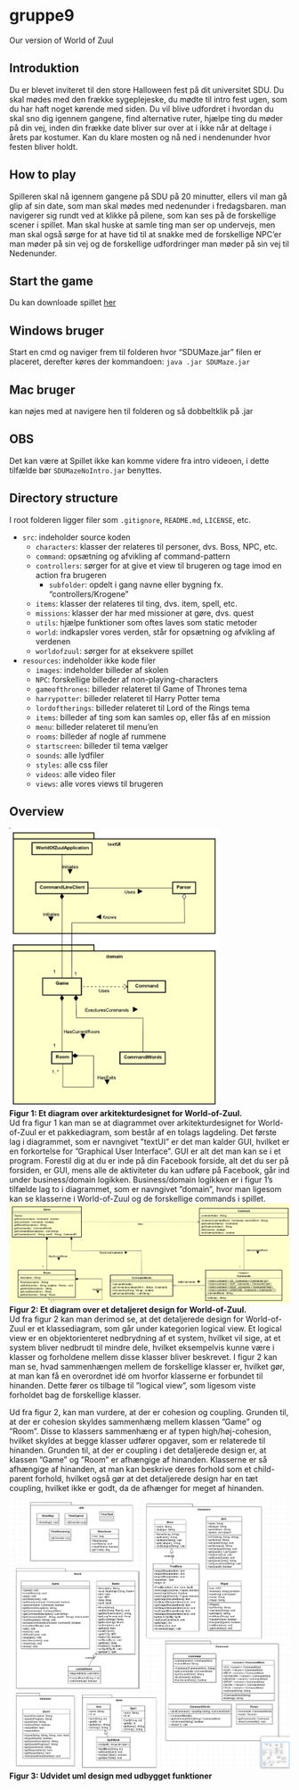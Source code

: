 # gruppe9

Our version of World of Zuul

## Introduktion
Du er blevet inviteret til den store Halloween fest på dit universitet SDU. Du skal mødes med den frække sygeplejeske, du mødte til intro fest ugen, som du har haft noget kørende med siden. Du vil blive udfordret i hvordan du skal sno dig igennem gangene, find alternative ruter, hjælpe ting du møder på din vej, inden din frække date bliver sur over at i ikke når at deltage i årets par kostumer. Kan du klare mosten og nå ned i nendenunder hvor festen bliver holdt.

## How to play
Spilleren skal nå igennem gangene på SDU på 20 minutter, ellers vil man gå glip af sin date, som man skal mødes med nedenunder i fredagsbaren. man navigerer sig rundt ved at klikke på pilene, som kan ses på de forskellige scener i spillet. Man skal huske at samle ting man ser op undervejs, men man skal også sørge for at have tid til at snakke med de forskellige NPC’er man møder på sin vej og de forskellige udfordringer man møder på sin vej til Nedenunder.

## Start the game
Du kan downloade spillet [her](https://github.com/n0bis/gruppe9/releases/tag/2.0)
<br/>
## Windows bruger
Start en cmd og naviger frem til folderen hvor “SDUMaze.jar” filen er placeret, derefter køres der kommandoen: ```java .jar SDUMaze.jar```
## Mac bruger
kan nøjes med at navigere hen til folderen og så dobbeltklik på .jar 
## OBS
Det kan være at Spillet ikke kan komme videre fra intro videoen, i dette tilfælde bør ```SDUMazeNoIntro.jar``` benyttes.

## Directory structure
I root folderen ligger filer som ```.gitignore```, ```README.md```, ```LICENSE```, etc.
- ```src```: indeholder source koden
    - ```characters```: klasser der relateres til personer, dvs. Boss, NPC, etc.
    - ```command```: opsætning og afvikling af command-pattern
    - ```controllers```: sørger for at give et view til brugeren og tage imod en action fra brugeren
        - ```subfolder```: opdelt i gang navne eller bygning fx. “controllers/Krogene”
    - ```items```: klasser der relateres til ting, dvs. item, spell, etc.
    - ```missions```: klasser der har med missioner at gøre, dvs. quest
    - ```utils```: hjælpe funktioner som oftes laves som static metoder
    - ```world```: indkapsler vores verden, står for opsætning og afvikling af verdenen
    - ```worldofzuul```: sørger for at eksekvere spillet
- ```resources```: indeholder ikke kode filer
    - ```images```: indeholder billeder af skolen
    - ```NPC```: forskellige billeder af non-playing-characters
    - ```gameofthrones```: billeder relateret til Game of Thrones tema
    - ```harrypotter```: billeder relateret til Harry Potter tema
    - ```lordoftherings```: billeder relateret til Lord of the Rings tema
    - ```items```: billeder af ting som kan samles op, eller fås af en mission
    - ```menu```: billeder relateret til menu’en
    - ```rooms```: billeder af nogle af rummene 
    - ```startscreen```: billeder til tema vælger
    - ```sounds```: alle lydfiler
    - ```styles```: alle css filer
    - ```videos```: alle video filer
    - ```views```: alle vores views til brugeren

## Overview
<img src="https://github.com/n0bis/gruppe9/blob/master/wiki-img/arkitektur-design.png" height="500" alt="Arkitektur design"><br />
**Figur 1: Et diagram over arkitekturdesignet for World-of-Zuul.**
<br />
Ud fra figur 1 kan man se at diagrammet over arkitekturdesignet for World-of-Zuul er et pakkediagram, som består af en tolags lagdeling. Det første lag i diagrammet, som er navngivet ”textUI” er det man kalder GUI, hvilket er en forkortelse for ”Graphical User Interface”. GUI er alt det man kan se i et program. Forestil dig at du er inde på din Facebook forside, alt det du ser på forsiden, er GUI, mens alle de aktiviteter du kan udføre på Facebook, går ind under business/domain logikken. Business/domain logikken er i figur 1’s tilfælde lag to i diagrammet, som er navngivet ”domain”, hvor man ligesom kan se klasserne i World-of-Zuul og de forskellige commands i spillet.
<br />
![Detaljeret design](https://github.com/n0bis/gruppe9/blob/master/wiki-img/detaljeret-design.png)
**Figur 2: Et diagram over et detaljeret design for World-of-Zuul.**
<br />
Ud fra figur 2 kan man derimod se, at det detaljerede design for World-of-Zuul er et klassediagram, som går under kategorien logical view. Et logical view er en objektorienteret nedbrydning af et system, hvilket vil sige, at et system bliver nedbrudt til mindre dele, hvilket eksempelvis kunne være i klasser og forholdene mellem disse klasser bliver beskrevet. I figur 2 kan man se, hvad sammenhængen mellem de forskellige klasser er, hvilket gør, at man kan få en overordnet idé om hvorfor klasserne er forbundet til hinanden. Dette fører os tilbage til ”logical view”, som ligesom viste forholdet bag de forskellige klasser.

Ud fra figur 2, kan man vurdere, at der er cohesion og coupling. Grunden til, at der er cohesion skyldes sammenhæng mellem klassen ”Game” og ”Room”. Disse to klassers sammenhæng er af typen high/høj-cohesion, hvilket skyldes at begge klasser udfører opgaver, som er relaterede til hinanden. Grunden til, at der er coupling i det detaljerede design er, at klassen ”Game” og ”Room” er afhængige af hinanden. Klasserne er så afhængige af hinanden, at man kan beskrive deres forhold som et child-parent forhold, hvilket også gør at det detaljerede design har en tæt coupling, hvilket ikke er godt, da de afhænger for meget af hinanden. 

![Udvidet uml design](https://github.com/n0bis/gruppe9/blob/master/wiki-img/zuul-diagram.png)
**Figur 3: Udvidet uml design med udbygget funktioner**
